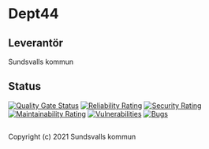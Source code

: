# Dept44

## Leverantör

Sundsvalls kommun

## Status

[![Quality Gate Status](https://sonarcloud.io/api/project_badges/measure?project=Sundsvallskommun_dept44&metric=alert_status)](https://sonarcloud.io/summary/overall?id=Sundsvallskommun_dept44)
[![Reliability Rating](https://sonarcloud.io/api/project_badges/measure?project=Sundsvallskommun_dept44&metric=reliability_rating)](https://sonarcloud.io/summary/overall?id=Sundsvallskommun_dept44)
[![Security Rating](https://sonarcloud.io/api/project_badges/measure?project=Sundsvallskommun_dept44&metric=security_rating)](https://sonarcloud.io/summary/overall?id=Sundsvallskommun_dept44)
[![Maintainability Rating](https://sonarcloud.io/api/project_badges/measure?project=Sundsvallskommun_dept44&metric=sqale_rating)](https://sonarcloud.io/summary/overall?id=Sundsvallskommun_dept44)
[![Vulnerabilities](https://sonarcloud.io/api/project_badges/measure?project=Sundsvallskommun_dept44&metric=vulnerabilities)](https://sonarcloud.io/summary/overall?id=Sundsvallskommun_dept44)
[![Bugs](https://sonarcloud.io/api/project_badges/measure?project=Sundsvallskommun_dept44&metric=bugs)](https://sonarcloud.io/summary/overall?id=Sundsvallskommun_dept44)

## 
Copyright (c) 2021 Sundsvalls kommun
